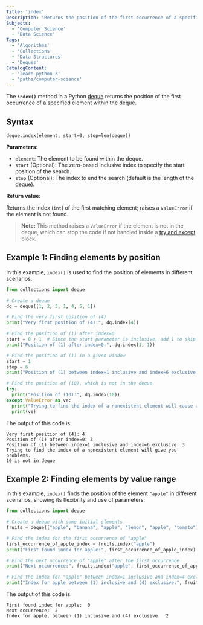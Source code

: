 ```yaml
---
Title: 'index'
Description: 'Returns the position of the first occurrence of a specified element within the deque.'
Subjects:
  - 'Computer Science'
  - 'Data Science'
Tags:
  - 'Algorithms'
  - 'Collections'
  - 'Data Structures'
  - 'Deques'
CatalogContent:
  - 'learn-python-3'
  - 'paths/computer-science'  
---
```


The **`index()`** method in a Python [deque](https://www.codecademy.com/resources/docs/python/collections-module/deque) returns the position of the first occurrence of a specified element within the deque.

## Syntax

```pseudo
deque.index(element, start=0, stop=len(deque))
```

**Parameters:**

- `element`: The element to be found within the deque.
- `start` (Optional): The zero-based inclusive index to specify the start position of the search.
- `stop` (Optional): The index to end the search (default is the length of the deque).

**Return value:**

Returns the index (`int`) of the first matching element; raises a `ValueError` if the element is not found.

> **Note:** This method raises a `ValueError` if the element is not in the deque, which can stop the code if not handled inside a [try and except](https://www.codecademy.com/resources/docs/python/keywords/try) block.

## Example 1: Finding elements by position

In this example, `index()` is used to find the position of elements in different scenarios:

```py
from collections import deque

# Create a deque
dq = deque([1, 2, 3, 1, 4, 5, 1])

# Find the very first position of (4)
print("Very first position of (4):", dq.index(4))

# Find the position of (1) after index=0
start = 0 + 1  # Since the start parameter is inclusive, add 1 to skip index=0.
print("Position of (1) after index=0:", dq.index(1, 1))

# Find the position of (1) in a given window
start = 1
stop = 6
print("Position of (1) between index=1 inclusive and index=6 exclusive:", dq.index(1, 1, 6))

# Find the position of (10), which is not in the deque
try:
  print("Position of (10):", dq.index(10))
except ValueError as ve:
  print("Trying to find the index of a nonexistent element will cause an error.")
  print(ve)
```

The output of this code is:

```shell
Very first position of (4): 4
Position of (1) after index=0: 3
Position of (1) between index=1 inclusive and index=6 exclusive: 3
Trying to find the index of a nonexistent element will give you problems.
10 is not in deque
```

## Example 2: Finding elements by value range

In this example, `index()` finds the position of the element `"apple"` in different scenarios, showing its flexibility and use of parameters:

```py
from collections import deque

# Create a deque with some initial elements
fruits = deque(["apple", "banana", "apple", "lemon", "apple", "tomato"])

# Find the index for the first occurrence of "apple"
first_occurrence_of_apple_index = fruits.index("apple")
print("First found index for apple:", first_occurrence_of_apple_index)

# Find the next occurrence of "apple" after the first occurrence
print("Next occurrence:", fruits.index("apple", first_occurrence_of_apple_index + 1))

# Find the index for "apple" between index=1 inclusive and index=4 exclusive
print("Index for apple between (1) inclusive and (4) exclusive:", fruits.index("apple", 1, 4))
```

The output of this code is:

```shell
First found index for apple:  0
Next occurrence:  2
Index for apple, between (1) inclusive and (4) exclusive:  2
```
